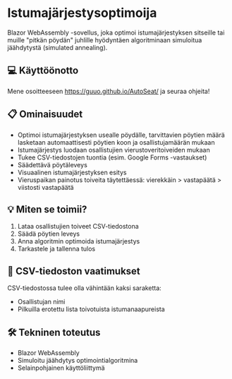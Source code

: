# Istumajärjestysoptimoija
Blazor WebAssembly -sovellus, joka optimoi istumajärjestyksen sitseille tai muille "pitkän pöydän" juhlille hyödyntäen algoritminaan simuloitua jäähdytystä (simulated annealing).

## 💻 Käyttöönotto

Mene osoitteeseen https://guuo.github.io/AutoSeat/ ja seuraa ohjeita!

## 📋 Ominaisuudet

- Optimoi istumajärjestyksen usealle pöydälle, tarvittavien pöytien määrä lasketaan automaattisesti pöytien koon ja osallistujamäärän mukaan
- Istumajärjestys luodaan osallistujien vierustoveritoiveiden mukaan
- Tukee CSV-tiedostojen tuontia (esim. Google Forms -vastaukset)
- Säädettävä pöytäleveys
- Visuaalinen istumajärjestyksen esitys
- Vieruspaikan painotus toiveita täytettäessä: vierekkäin > vastapäätä > viistosti vastapäätä

## 💡 Miten se toimii?

1. Lataa osallistujien toiveet CSV-tiedostona
2. Säädä pöytien leveys
3. Anna algoritmin optimoida istumajärjestys
4. Tarkastele ja tallenna tulos

## 📝 CSV-tiedoston vaatimukset

CSV-tiedostossa tulee olla vähintään kaksi saraketta:
- Osallistujan nimi
- Pilkuilla erotettu lista toivotuista istumanaapureista

## 🛠️ Tekninen toteutus

- Blazor WebAssembly
- Simuloitu jäähdytys optimointialgoritmina
- Selainpohjainen käyttöliittymä
